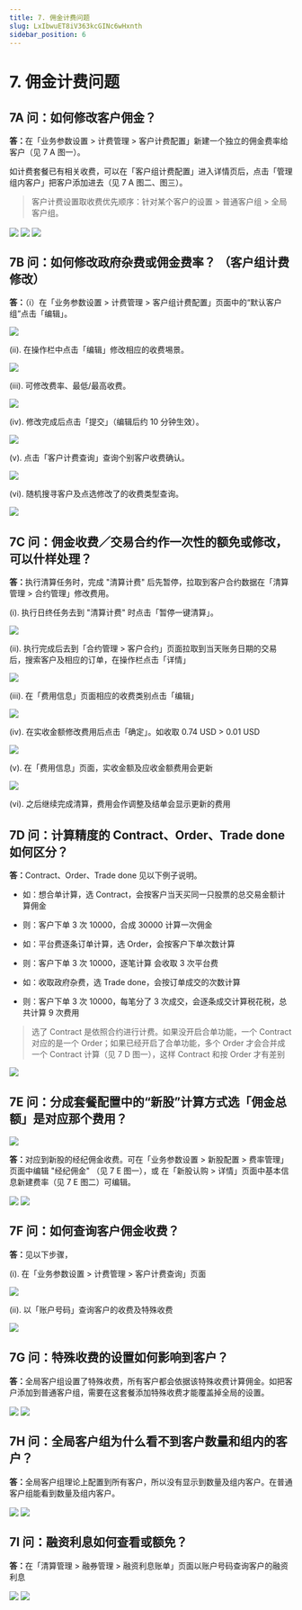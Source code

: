```yaml
---
title: 7. 佣金计费问题
slug: LxIbwuET8iV363kcGINc6wHxnth
sidebar_position: 6
---
```



# 7. 佣金计费问题

## 7A 问：如何修改客户佣金？

<b>答：</b>在「业务参数设置 &gt; 计费管理 &gt; 客户计费配置」新建一个独立的佣金费率给客户（见 7 A 图一）。

如计费套餐已有相关收费，可以在「客户组计费配置」进入详情页后，点击「管理组内客户」把客户添加进去（见 7 A 图二、图三）。

> 客户计费设置取收费优先顺序：针对某个客户的设置 &gt; 普通客户组 &gt; 全局客户组。

<img src="/assets/QOzzb81Qzo87TgxwWBscQD4vnqf.png" src-width="2752" src-height="1324" align="center"/>

<img src="/assets/HZdYb8MEloj44GxAcHbcNS6WnCb.png" src-width="2504" src-height="1356" align="center"/>

<img src="/assets/NOhRb7ZSfolbICx4dBic48QAnt7.png" src-width="2168" src-height="700" align="center"/>

## 7B 问：如何修改政府杂费或佣金费率？ （客户组计费修改）

<b>答：</b>（i）在「业务参数设置 &gt; 计费管理 &gt; 客户组计费配置」页面中的“默认客户组”点击「编辑」。

<img src="/assets/WZ23bsry3oZAjHxcBN6cWI2qnCr.png" src-width="2869" src-height="1540" align="center"/>

(ii). 在操作栏中点击「编辑」修改相应的收费埸景。

<img src="/assets/FYVrbmZIlocXiCxWzsSckKQlnGh.png" src-width="2876" src-height="1628" align="center"/>

(iii). 可修改费率、最低/最高收费。

<img src="/assets/Nrb9bj8SyoeuhfxsVH2c3Xl3nMd.png" src-width="2326" src-height="1367" align="center"/>

(iv). 修改完成后点击「提交」（编辑后约 10 分钟生效）。

<img src="/assets/NS4GbF26QoSbtqxjDWUc2hVMnPe.png" src-width="2705" src-height="1436" align="center"/>

(v). 点击「客户计费查询」查询个别客户收费确认。

<img src="/assets/Th9kbrrZaobolcxAzDfcsF6YnMf.png" src-width="2599" src-height="1368" align="center"/>

(vi). 随机搜寻客户及点选修改了的收费类型查询。

<img src="/assets/ZhGnbpm50oNrrRxHenxcg26Tneg.png" src-width="2619" src-height="295" align="center"/>

## 7C 问：佣金收费／交易合约作一次性的额免或修改，可以什样处理？

<b>答：</b>执行清算任务时，完成 "清算计费" 后先暂停，拉取到客户合约数据在「清算管理 &gt; 合约管理」修改费用。

(i). 执行日终任务去到 "清算计费" 时点击「暂停一键清算」。

<img src="/assets/KISwbh4kOoyuppxhxT1cTBPHnAe.png" src-width="2496" src-height="1100" align="center"/>

(ii). 执行完成后去到「合约管理 &gt; 客户合约」页面拉取到当天账务日期的交易后，搜索客户及相应的订单，在操作栏点击「详情」

<img src="/assets/J1wlbt9gSolcO2xK0ATc5OS7nsg.png" src-width="2502" src-height="780" align="center"/>

(iii). 在「费用信息」页面相应的收费类别点击「编辑」

<img src="/assets/Z2TXbD3TQoc8WExFI7pcSWjknJc.png" src-width="2868" src-height="1457" align="center"/>

(iv). 在实收金额修改费用后点击「确定」。如收取 0.74 USD &gt; 0.01 USD

<img src="/assets/QrjhbECfaoaxXMx17XFc9G74nhp.png" src-width="2861" src-height="1618" align="center"/>

(v). 在「费用信息」页面，实收金额及应收金额费用会更新

<img src="/assets/RfLEbu0CmoNrEPxkqgvcWt4Tnoc.png" src-width="2843" src-height="1575" align="center"/>

(vi). 之后继续完成清算，费用会作调整及结单会显示更新的费用

## 7D 问：计算精度的 Contract、Order、Trade done 如何区分？

<b>答：</b>Contract、Order、Trade done 见以下例子说明。

- 如：想合单计算，选 Contract，会按客户当天买同一只股票的总交易金额计算佣金
- 则：客户下单 3 次 10000，合成 30000 计算一次佣金

- 如：平台费逐条订单计算，选 Order，会按客户下单次数计算
- 则：客户下单 3 次 10000，逐笔计算 会收取 3 次平台费

- 如：收取政府杂费，选 Trade done，会按订单成交的次数计算
- 则：客户下单 3 次 10000，每笔分了 3 次成交，会逐条成交计算税花税，总共计算 9 次费用

> 选了 Contract 是依照合约进行计费。如果没开启合单功能，一个 Contract 对应的是一个 Order；如果已经开启了合单功能，多个 Order 才会合并成一个 Contract 计算（见 7 D 图一），这样 Contract 和按 Order 才有差别

<img src="/assets/W70VbDunroTZCNxQPuXcQ9BunAK.png" src-width="2578" src-height="1229" align="center"/>

## 7E 问：分成套餐配置中的“新股”计算方式选「佣金总额」是对应那个费用？

<img src="/assets/BVkobslnjovfj3xAArJc3XQbnJg.png" src-width="2594" src-height="1194" align="center"/>

<b>答：</b>对应到新股的经纪佣金收费。可在「业务参数设置 &gt; 新股配置 &gt; 费率管理」页面中编辑 "经纪佣金" （见 7 E 图一），或 在「新股认购 &gt; 详情」页面中基本信息新建费率（见 7 E 图二）可编辑。

<img src="/assets/ClQPbbxnnoJWBBxLjLEcIoNBnIh.png" src-width="2819" src-height="1437" align="center"/>

<img src="/assets/B2oybjJCBodLHtxuhaDcXB60n4b.png" src-width="2820" src-height="1417" align="center"/>

## 7F 问：如何查询客户佣金收费？

<b>答：</b>见以下步骤，

(i). 在「业务参数设置 &gt; 计费管理 &gt; 客户计费查询」页面

<img src="/assets/GAUxb9TMMoN0UQx7NQQc2VmjnAb.png" src-width="2480" src-height="1264" align="center"/>

(ii). 以「账户号码」查询客户的收费及特殊收费

<img src="/assets/ZN33bpUAVo3jSYxLGKxcSnJsnAg.png" src-width="2852" src-height="1370" align="center"/>

## 7G 问：特殊收费的设置如何影响到客户？

<b>答：</b>全局客户组设置了特殊收费，所有客户都会依据该特殊收费计算佣金。如把客户添加到普通客户组，需要在这套餐添加特殊收费才能覆盖掉全局的设置。

<img src="/assets/A4Mobr0NJoGf08xG5IrcZlDynjg.png" src-width="2464" src-height="1368" align="center"/>

<img src="/assets/XsUrbcX4foBHJgxZ8lsct3dWnDd.png" src-width="2134" src-height="1354" align="center"/>

## 7H 问：全局客户组为什么看不到客户数量和组内的客户？

<b>答：</b>全局客户组理论上配置到所有客户，所以没有显示到数量及组内客户。在普通客户组能看到数量及组内客户。

<img src="/assets/UnydbvGTio0o0qxFC8IcQqvGncc.png" src-width="2496" src-height="1180" align="center"/>

<img src="/assets/PMVabUdZ8oKPJGx97ekc94cUnod.png" src-width="2160" src-height="700" align="center"/>

## 7I 问：融资利息如何查看或额免？

<b>答：</b>在「清算管理 &gt; 融券管理 &gt; 融资利息账单」页面以账户号码查询客户的融资利息

<img src="/assets/O38xbD4g1o00Nwxs4CccNRWbn2f.png" src-width="2498" src-height="1384" align="center"/>

<img src="/assets/IuTSb3vCHojaD4x1oKOckoKwn7H.png" src-width="2154" src-height="1360" align="center"/>

